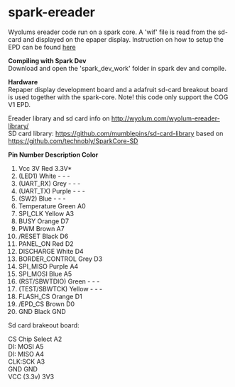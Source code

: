 # spark-ereader
Wyolums ereader code run on a spark core. A 'wif' file is read from the sd-card and displayed on the epaper display. Instruction on how to setup the EPD can be found [here](https://github.com/androw72/setup_instruction_spark_ereader)  

__Compiling with Spark Dev__    
Download and open the 'spark_dev_work' folder in spark dev and compile.

__Hardware__   
Repaper display development board and a adafruit sd-card breakout board is used together with the spark-core. Note! this code only support the COG V1 EPD.

Ereader library and sd card info on http://wyolum.com/wyolum-ereader-library/  
SD card library: https://github.com/mumblepins/sd-card-library based on https://github.com/technobly/SparkCore-SD

__Pin Number	Description	Color__

1.	Vcc 3V	Red	3.3V*
2.	(LED1)	White	-	-	-
3.	(UART_RX)	Grey	-	-	-
4.	(UART_TX)	Purple	-	-	-
5.	(SW2)	Blue	-	-	-
6.	Temperature	Green	A0
7.	SPI_CLK	Yellow	A3
8.	BUSY	Orange	D7
9.	PWM	Brown	A7
10.	/RESET	Black	D6
11.	PANEL_ON	Red	D2
12.	DISCHARGE	White	D4
13.	BORDER_CONTROL	Grey	D3
14.	SPI_MISO	Purple	A4
15.	SPI_MOSI	Blue	A5
16.	(RST/SBWTDIO)	Green	-	-	-
17.	(TEST/SBWTCK)	Yellow	-	-	-
18.	FLASH_CS	Orange	D1
19.	/EPD_CS	Brown	D0
20.	GND	Black	GND


Sd card brakeout board:

CS Chip Select A2   
DI: MOSI A5  
DI: MISO A4  
CLK:SCK A3  
GND GND  
VCC (3.3v) 3V3  












